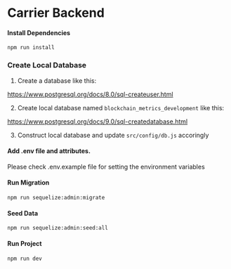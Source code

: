 # Carrier Backend
#### Install Dependencies
```
npm run install
```
### Create Local Database

1. Create a database like this:

https://www.postgresql.org/docs/8.0/sql-createuser.html

2. Create local database named `blockchain_metrics_development` like this:

https://www.postgresql.org/docs/9.0/sql-createdatabase.html

3. Construct local database and update `src/config/db.js` accoringly


#### Add .env file and attributes.

Please check .env.example file for setting the environment variables

#### Run Migration
```
npm run sequelize:admin:migrate
```

#### Seed Data
```
npm run sequelize:admin:seed:all
```

#### Run Project
```
npm run dev
```